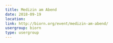 ```yaml
---
title: Medizin am Abend
date: 2018-09-19
location: 
link: http://biorn.org/event/medizin-am-abend/
usergroup: biorn
type: usergroup
---
```

